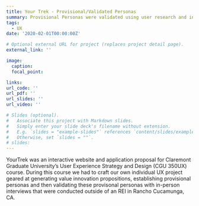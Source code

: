 ```yaml
---
title: Your Trek - Provisional/Validated Personas
summary: Provisional Personas were validated using user research and in-person interviews.
tags:
  - UX
date: '2020-02-01T00:00:00Z'

# Optional external URL for project (replaces project detail page).
external_link: ''

image:
  caption:
  focal_point: 

links:
url_code: ''
url_pdf: ''
url_slides: ''
url_video: ''

# Slides (optional).
#   Associate this project with Markdown slides.
#   Simply enter your slide deck's filename without extension.
#   E.g. `slides = "example-slides"` references `content/slides/example-slides.md`.
#   Otherwise, set `slides = ""`.
# slides: 
---
```


YourTrek was an interactive website and application proposal for Claremont Graduate University’s User Experience Strategy and Design (CGU 350UX) course. During this course we had to craft our own individual UX project geared at generating value innovation propositions, establishing provisional personas and  then validating these provisonal personas with in-person interviews that were conducted outside of an REI in Rancho Cucamunga, CA.
